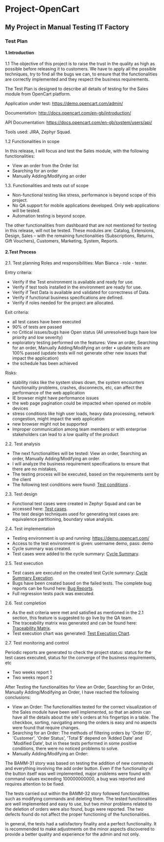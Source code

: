# Project-OpenCart
## My Project in Manual Testing IT Factory
### Test Plan
#### 1.Introduction

1.1 The objective of this project is to raise the trust in the quality as high as possible before releasing it to customers. We have to apply all the possible techniques, try to find all the bugs we can, to ensure that the functionalities are correctly implemented and they respect the business requirements. 

The Test Plan is designed to describe all details of testing for the Sales module from OpenCart platform.

Application under test: https://demo.opencart.com/admin/

Documentation: http://docs.opencart.com/en-gb/introduction/

API Documentation: https://docs.opencart.com/en-gb/system/users/api/

Tools used: JIRA, Zephyr Squad.

1.2 Functionalities in scope

In this release, I will focus and test the Sales module, with the following functionalities:
* View an order from the Order list
* Searching for an order 
* Manually Adding/Modifying an order 

1.3. Functionalities and tests out of scope

*	Non-functional testing like stress, performance is beyond scope of this project.
*	No QA support for mobile applications developed. Only web applications will be tested.
*	Automation testing is beyond scope.

The other functionalities from dashboard that are not mentioned for testing in this release, will not be tested. These modules are: Catalog, Extensions, Design, Sales – with the remaining functionalities (Subscriptions, Returns, Gift Vouchers), Customers, Marketing, System, Reports.

#### 2.Test Process
2.1. Test planning
Roles and responsibilities: Man Bianca - role - tester.

Entry criteria:
*	Verify if the Test environment is available and ready for use.
*	Verify if test tools installed in the environment are ready for use.
*	Verify if Test Data is available and validated for correctness of Data.
*	Verify if functional business specifications are defined.
*	Verify if roles needed for the project are allocated.

Exit criteria:
*	all test cases have been executed
*	90% of tests are passed
*	no Critical issues/bugs have Open status (All unresolved bugs have low priority and low severity)
*	exploratory testing performed on the features: View an order, Searching for an order, Manually Adding/Modifying an order
•	update tests are 100% passed (update tests will not generate other new issues that impact the application)
*	the schedule has been achieved

Risks:
*	stability risks like the system slows down, the system encounters functionality problems, crashes, disconnects, etc, can affect the performance of the web application
*	IE browser might have performance issues
*	the web page pagination could be impacted when opened on mobile devices
*	stress conditions like high user loads, heavy data processing, network congestion,  might impact the web application
*	new browser might not be supported
*	Improper communication among team members or with enterprise stakeholders can lead to a low quality of the product

2.2. Test analysis
* The next functionalities will be tested: View an order, Searching an order, Manually Adding/Modifying an order.
* I will analyze the business requirement specifications to ensure that there are no mistakes, 
* The testing process will be executed, based on the requirements sent by the client
* The following test conditions were found: [Test conditions](https://github.com/ManBianca/Project-OpenCart/blob/main/Test%20conditions%20opencart.jpg) .

2.3. Test design
* Functional test cases were created in Zephyr Squad and can be accessed here: [Test cases](https://github.com/ManBianca/Project-OpenCart/blob/main/PDF%20(Jira).pdf).
* The test design techniques used for generating test cases are: equivalence partitioning, boundary value analysis.

2.4. Test implementation
* Testing environment is up and running: https://demo.opencart.com/
* Access to the test environment is given: username demo, pass: demo
* Cycle summary was created.
* Test cases were added to the cycle summary: [Cycle Summary](https://github.com/ManBianca/Project-OpenCart/blob/main/Cycle%20Summary%20-%20Sales%20module%20cycle.jpg).

2.5. Test execution
* Test cases are executed on the created test Cycle summary: [Cycle Summary Execution](https://github.com/ManBianca/Project-OpenCart/blob/main/ZFJ-Executions-02-12-2024.csv).
* Bugs have been created based on the failed tests. The complete bug reports can be found here: [Bug Reports](https://github.com/ManBianca/Project-OpenCart/blob/main/PDF%20(Jira).pdf).
* Full regression tests pack was executed.

2.6. Test completion
* As the exit criteria were met and satisfied as mentioned in the 2.1 section, this feature is suggested to go live by the QA team.
* The traceability matrix was generated and can be found here: [Traceability Matrix](https://github.com/ManBianca/Project-OpenCart/blob/main/Traceability%20Matrix.jpg).
* Test execution chart was generated: [Test Execution Chart](https://github.com/ManBianca/Project-OpenCart/blob/main/Test%20Execution%20chart.jpg).

2.7. Test monitoring and control

Periodic reports are generated to check the project status: status for the test cases executed, status for the converge of the business requirements, etc
* Two weeks report 1
* Two weeks report 2

After Testing the functionalities for View an Order, Searching for an Order, Manually Adding/Modifying an Order, I have reached the following conclusions:
* View an Order: The functionalities tested for the correct visualization of the Sales module have been well implemented, so that an admin can have all the details about the site's orders at his fingertips in a table. The checkbox, sorting, navigating among the orders is easy and no aspects were found that require changes.
* Searching for an Order: The methods of filtering orders by 'Order ID', 'Customer', 'Order Status', 'Total $' depend on 'Added Date' and 'Modified Date', but in these tests performed in some positive conditions, there were no noticed problems to solve.
* Manually Adding/Modifying an Order:
  
The BAMM-31 story was based on testing the addition of new commands and everything involving the add order button. Even if the functionality of the button itself was well implemented, major problems were found with command values exceeding 100000000000, a bug was reported and requires attention to be fixed.

The tests carried out within the BAMM-32 story followed functionalities such as modifying commands and deleting them. The tested functionalities are well implemented and easy to use, but two minor problems related to the deletion of orders were also found, bugs were reported. The two defects found do not affect the proper functioning of the functionalities.

In general, the tests had a satisfactory finality and a perfect functionality. It is recommended to make adjustments on the minor aspects discovered to provide a better quality and experience for the admin and not only.


